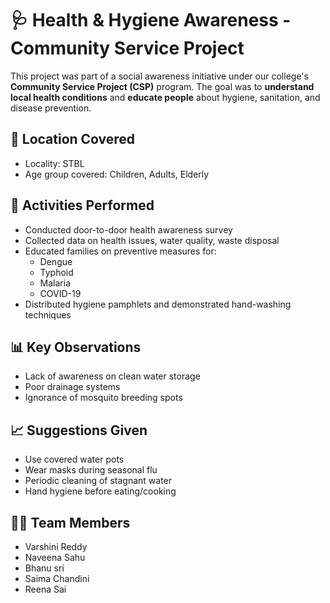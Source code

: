 # 🩺 Health & Hygiene Awareness - Community Service Project

This project was part of a social awareness initiative under our college's **Community Service Project (CSP)** program. The goal was to **understand local health conditions** and **educate people** about hygiene, sanitation, and disease prevention.

## 📍 Location Covered
- Locality: STBL
- Age group covered: Children, Adults, Elderly

## 🧾 Activities Performed

- Conducted door-to-door health awareness survey
- Collected data on health issues, water quality, waste disposal
- Educated families on preventive measures for:
  - Dengue
  - Typhoid
  - Malaria
  - COVID-19
- Distributed hygiene pamphlets and demonstrated hand-washing techniques

## 📊 Key Observations

- Lack of awareness on clean water storage
- Poor drainage systems
- Ignorance of mosquito breeding spots

## 📈 Suggestions Given

- Use covered water pots
- Wear masks during seasonal flu
- Periodic cleaning of stagnant water
- Hand hygiene before eating/cooking

## 👩‍💼 Team Members

- Varshini Reddy 
- Naveena Sahu 
- Bhanu sri
- Saima Chandini
- Reena Sai


